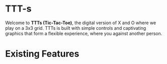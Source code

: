 # TTT-s
Welcome to **TTTs (Tic-Tac-Toe)**, the digital version of X and O where we play on a 3x3 grid. TTTs is built with simple controls and captivating graphics that form a flexible experience, where you against another person.
 
# Existing Features
## 